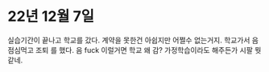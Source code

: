 # 22년 12월 7일
실습기간이 끝나고 학교를 갔다. 계약을 못한건 아쉽지만 어쩔수 없는거지. 학교가서 음 점심먹고 조퇴
를 했다. 음 fuck 이럴거면 학교 왜 감? 가정학습이라도 해주든가 시팔 뭣같네. 